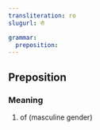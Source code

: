 ```yaml
---
transliteration: ro
slugurl: रो

grammar: 
  preposition:
---
```


## Preposition

### Meaning

1. of (masculine gender)
